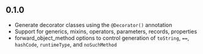 ## 0.1.0

  - Generate decorator classes using the `@Decorator()` annotation
  - Support for generics, mixins, operators, parameters, records, properties
  - forward_object_method options to control generation of `toString`, `==`, `hashCode`, `runtimeType`, and `noSuchMethod`
